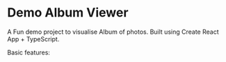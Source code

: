 # Demo Album Viewer

A Fun demo project to visualise Album of photos. Built using Create React App + TypeScript.

Basic features:
